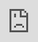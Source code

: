 ```yaml
---
title: COS 2022
permalink: /what-we-do/committee-of-supply/2022/
description: ""
third_nav_title: Committee of Supply
variant: tiptap
---
```

<h2>Building a Vibrant and Secure Digital Future Together</h2>
<p>With Digital shaping the way we live, learn, work and play, the Ministry
of Communications and Information has outlined plans to build a cyber secure,
economically vibrant, and socially stable Singapore at the Committee of
Supply (COS) 2022 debates.</p>
<p>Harnessing opportunities in digital while managing risks will be critical
to the success and survival of Singapore. To enable this, MCI partners
other government agencies and stakeholders, local and international. We
are putting in place various building blocks, including digital infrastructure,
regulations, security, and capabilities.</p>
<p>MCI will also promote greater digital empowerment and wellness, enable
Singapore enterprises and Singaporeans to realise the rich potential of
digital and invest in digital infrastructure, research and innovation,
and digital diplomacy.</p>
<p>We look forward to partnering all Singaporeans to build a vibrant and
secure digital future together!</p>
<p>Read MCI’s Press Release <a href="/media-centre/press-releases/building-a-vibrant-and-secure-digital-future-together/" rel="noopener noreferrer nofollow" target="_blank">here</a>.</p>
<div class="iframe-wrapper">
<iframe style="position:absolute;top:0;left:0;width:100%;height:100%;" height="315" width="560" allowfullscreen="true" frameborder="0" src="https://www.youtube.com/embed/SVox48kB8gc"></iframe>
</div>
<div class="isomer-image-wrapper">
<img style="height:964px; width:411px;" height="auto" width="100%" src="/images/COS%202022/mci%20cos%202022%20infographic.jpeg">
</div>
<h3>Building a Vibrant and Secure Digital Future Together</h3>
<p>Digital technologies are a part of our daily lives, but a digital future
can be daunting as well.</p>
<p>MCI envisions Singapore’s digital future to be economically vibrant, socially
stable, and cyber secure. We will ensure our people can reap the benefits
and rewards of technology, while safeguarding our safety and security.</p>
<p>To harness the full potential of the digital domain, MCI will:</p>
<ul data-tight="true" class="tight">
<li>
<p>Enhance regulations in the digital domain to better protect ourselves
and our loved ones, and to strengthen digital security and resilience;
and</p>
</li>
<li>
<p>Sustain and deepen engagement of every Singaporean in the digital era,
to preserve and enhance social cohesion.</p>
</li>
</ul>
<p>Find out more here: <a href="/media-centre/speeches/minister-josephine-teo-at-the-mci-committee-of-supply-debate-2022/" rel="noopener noreferrer nofollow" target="_blank">Speech by Mrs Josephine Teo, Minister for Communications and Information</a>
</p>
<div class="iframe-wrapper">
<iframe height="315" width="560" allowfullscreen="true" frameborder="0" src="https://www.youtube.com/embed/ZYPbyS-eSzs"></iframe>
</div>
<div class="iframe-wrapper">
<iframe height="315" width="560" allowfullscreen="true" frameborder="0" src="https://www.youtube.com/embed/Ke6JiOtEyNw"></iframe>
</div>
<h3>Enriching and Empowering Our People through Digital</h3>
<p>Accessing and meaningfully engaging with technology is key to a high quality
of life today.</p>
<p>MCI will ensure that individuals are equipped to take charge of their
digital future, and work with community partners to build a digitally empowered
society.</p>
<p>To strengthen digital empowerment and wellness for our citizens, MCI will
continue to:</p>
<ul data-tight="true" class="tight">
<li>
<p>Provide basic digital access and adoption to those who require assistance
in starting their digital journey;</p>
</li>
<li>
<p>Promote learning and mastery of digital skills that will enable Singaporeans
to seize opportunities in the digital economy; and</p>
</li>
<li>
<p>Prepare our people, especially vulnerable communities, to recognise and
respond to risks in the digital domain.</p>
</li>
</ul>
<p>Find out more here:<a href="/media-centre/speeches/parl-sec-rahayu-at-the-mci-cos-debate-2022/" rel="noopener noreferrer nofollow" target="_blank">Speech by Ms Rahayu Mahzam, Parliamentary Secretary, Ministry of Communications and Information</a>.</p>
<div class="iframe-wrapper">
<iframe height="315" width="560" allowfullscreen="true" frameborder="0" src="https://www.youtube.com/embed/6j1SCrSFhcM"></iframe>
</div>
<div class="iframe-wrapper">
<iframe height="315" width="560" allowfullscreen="true" frameborder="0" src="https://www.youtube.com/embed/9zji9KVeiXk"></iframe>
</div>
<h3>Enabling Businesses and Workers</h3>
<p>Going digital helped our businesses deal with workplace uncertainties,
supply chain disruptions, travel restrictions and many other issues, while
ensuring that operations continued to run smoothly, and orders were met.</p>
<p>MCI will work with our partners so that more businesses and workers can
access growth opportunities in the Digital Economy.</p>
<p>To sustain the digital momentum, MCI will:</p>
<ul data-tight="true" class="tight">
<li>
<p>Provide businesses, particularly Small and Medium Enterprises (SMEs),
with the tools and support to transform digitally; and</p>
</li>
<li>
<p>Nurture a future-ready workforce with the qualifications and skills to
get into good jobs in the tech sector, and progress in their careers.</p>
</li>
</ul>
<p>Find out more here: <a href="/media-centre/speeches/mos-tan-kiat-how-at-the-mci-cos-debate-2022/" rel="noopener noreferrer nofollow" target="_blank">Speech by Mr Tan Kiat How, Minister of State, Ministry of Communications and Information</a>
</p>
<div class="iframe-wrapper">
<iframe height="315" width="560" allowfullscreen="true" frameborder="0" src="https://www.youtube.com/embed/t0NLksxu3yg"></iframe>
</div>
<div class="iframe-wrapper">
<iframe height="315" width="560" allowfullscreen="true" frameborder="0" src="https://www.youtube.com/embed/Hxj0tf_2e_g"></iframe>
</div>
<h3>Marking our Place in a Digital World</h3>
<p>With the&nbsp;irreversible shift towards digital, we must invest for this
future.</p>
<p>To mark Singapore’s place in a digital world, MCI will:</p>
<ul data-tight="true" class="tight">
<li>
<p>Build digital infrastructure that meets our future needs;</p>
</li>
<li>
<p>Push technological boundaries with leading edge innovation and research;
and</p>
</li>
<li>
<p>Foster international partnerships to advance the digital economy and strengthen
digital security, beyond our shores.</p>
</li>
</ul>
<p>Find out more here: <a href="/media-centre/speeches/sms-janil-at-the-mci-cos-debate-2022/" rel="noopener noreferrer nofollow" target="_blank">Speech by Dr Janil Puthucheary, Senior Minister of State, Ministry of Communications and Information</a>
</p>
<div class="iframe-wrapper">
<iframe height="315" width="560" allowfullscreen="true" frameborder="0" src="https://www.youtube.com/embed/6fAb6Qc6ba4"></iframe>
</div>
<div class="iframe-wrapper">
<iframe height="315" width="560" allowfullscreen="true" frameborder="0" src="https://www.youtube.com/embed/17Mktx3D0Ao"></iframe>
</div>
<p>Note: 2022 Committee of Supply Debate was taken by then-MCI.</p>